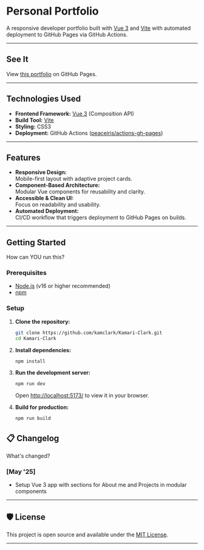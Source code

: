 # Personal Portfolio

A responsive developer portfolio built with [Vue 3](https://vuejs.org/) and [Vite](https://vitejs.dev/) with automated deployment to GitHub Pages via GitHub Actions.

---

## See It

View [this portfolio](https://kamclark.github.io/Kamari-Clark/) on GitHub Pages.

---

## Technologies Used

- **Frontend Framework:** [Vue 3](https://vuejs.org/) (Composition API)
- **Build Tool:** [Vite](https://vitejs.dev/)
- **Styling:** CSS3
- **Deployment:** GitHub Actions ([peaceiris/actions-gh-pages](https://github.com/peaceiris/actions-gh-pages))

---

## Features

- **Responsive Design:**  
  Mobile-first layout with adaptive project cards.
- **Component-Based Architecture:**  
  Modular Vue components for reusability and clarity.
- **Accessible & Clean UI:**  
  Focus on readability and usability.
- **Automated Deployment:**  
  CI/CD workflow that triggers deployment to GitHub Pages on builds.

---

## Getting Started

How can YOU run this?

### Prerequisites

- [Node.js](https://nodejs.org/) (v16 or higher recommended)
- [npm](https://www.npmjs.com/)

### Setup

1. **Clone the repository:**
    ```bash
    git clone https://github.com/kamclark/Kamari-Clark.git
    cd Kamari-Clark
    ```

2. **Install dependencies:**
    ```bash
    npm install
    ```

3. **Run the development server:**
    ```bash
    npm run dev
    ```
    Open [http://localhost:5173/](http://localhost:5173/) to view it in your browser.

4. **Build for production:**
    ```bash
    npm run build
    ```

## 📋 Changelog

What's changed?

### [May '25]

- Setup Vue 3 app with sections for About me and Projects in modular components

---

## 🛡️ License

This project is open source and available under the [MIT License](LICENSE).

---
